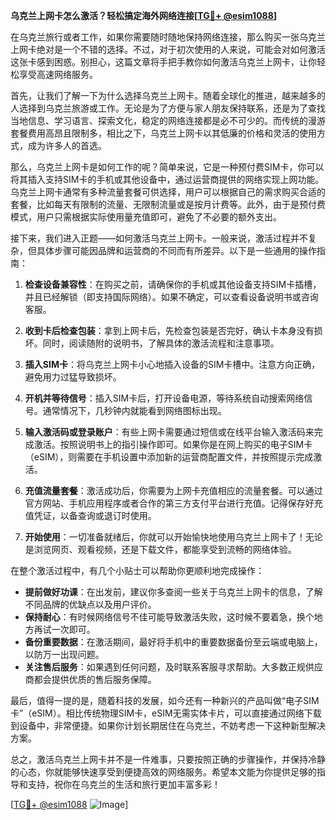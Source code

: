 **乌克兰上网卡怎么激活？轻松搞定海外网络连接[[TG💪+ @esim1088](https://t.me/s/esim1088)]**

在乌克兰旅行或者工作，如果你需要随时随地保持网络连接，那么购买一张乌克兰上网卡绝对是一个不错的选择。不过，对于初次使用的人来说，可能会对如何激活这张卡感到困惑。别担心，这篇文章将手把手教你如何激活乌克兰上网卡，让你轻松享受高速网络服务。

首先，让我们了解一下为什么选择乌克兰上网卡。随着全球化的推进，越来越多的人选择到乌克兰旅游或工作。无论是为了方便与家人朋友保持联系，还是为了查找当地信息、学习语言、探索文化，稳定的网络连接都是必不可少的。而传统的漫游套餐费用高昂且限制多，相比之下，乌克兰上网卡以其低廉的价格和灵活的使用方式，成为许多人的首选。

那么，乌克兰上网卡是如何工作的呢？简单来说，它是一种预付费SIM卡，你可以将其插入支持SIM卡的手机或其他设备中，通过运营商提供的网络实现上网功能。乌克兰上网卡通常有多种流量套餐可供选择，用户可以根据自己的需求购买合适的套餐，比如每天有限制的流量、无限制流量或是按月计费等。此外，由于是预付费模式，用户只需根据实际使用量充值即可，避免了不必要的额外支出。

接下来，我们进入正题——如何激活乌克兰上网卡。一般来说，激活过程并不复杂，但具体步骤可能因品牌和运营商的不同而有所差异。以下是一些通用的操作指南：

1. **检查设备兼容性**：在购买之前，请确保你的手机或其他设备支持SIM卡插槽，并且已经解锁（即支持国际网络）。如果不确定，可以查看设备说明书或咨询客服。

2. **收到卡后检查包装**：拿到上网卡后，先检查包装是否完好，确认卡本身没有损坏。同时，阅读随附的说明书，了解具体的激活流程和注意事项。

3. **插入SIM卡**：将乌克兰上网卡小心地插入设备的SIM卡槽中。注意方向正确，避免用力过猛导致损坏。

4. **开机并等待信号**：插入SIM卡后，打开设备电源，等待系统自动搜索网络信号。通常情况下，几秒钟内就能看到网络图标出现。

5. **输入激活码或登录账户**：有些上网卡需要通过短信或在线平台输入激活码来完成激活。按照说明书上的指引操作即可。如果你是在网上购买的电子SIM卡（eSIM），则需要在手机设置中添加新的运营商配置文件，并按照提示完成激活。

6. **充值流量套餐**：激活成功后，你需要为上网卡充值相应的流量套餐。可以通过官方网站、手机应用程序或者合作的第三方支付平台进行充值。记得保存好充值凭证，以备查询或退订时使用。

7. **开始使用**：一切准备就绪后，你就可以开始愉快地使用乌克兰上网卡了！无论是浏览网页、观看视频，还是下载文件，都能享受到流畅的网络体验。

在整个激活过程中，有几个小贴士可以帮助你更顺利地完成操作：

- **提前做好功课**：在出发前，建议你多查阅一些关于乌克兰上网卡的信息，了解不同品牌的优缺点以及用户评价。
- **保持耐心**：有时候网络信号不佳可能导致激活失败，这时候不要着急，换个地方再试一次即可。
- **备份重要数据**：在激活期间，最好将手机中的重要数据备份至云端或电脑上，以防万一出现问题。
- **关注售后服务**：如果遇到任何问题，及时联系客服寻求帮助。大多数正规供应商都会提供优质的售后服务保障。

最后，值得一提的是，随着科技的发展，如今还有一种新兴的产品叫做“电子SIM卡”（eSIM）。相比传统物理SIM卡，eSIM无需实体卡片，可以直接通过网络下载到设备中，非常便捷。如果你计划长期居住在乌克兰，不妨考虑一下这种新型解决方案。

总之，激活乌克兰上网卡并不是一件难事，只要按照正确的步骤操作，并保持冷静的心态，你就能够快速享受到便捷高效的网络服务。希望本文能为你提供足够的指导和支持，祝你在乌克兰的生活和旅行更加丰富多彩！

[[TG💪+ @esim1088](https://t.me/s/esim1088) ![Image](https://i.postimg.cc/4NQfJmqS/Snipaste-2025-05-13-00-14-12.png)]